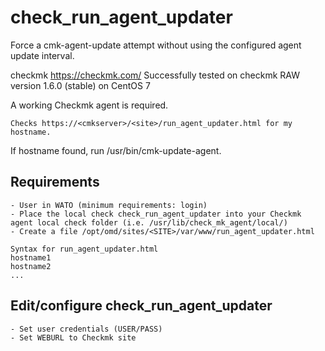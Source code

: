 # check_run_agent_updater
Force a cmk-agent-update attempt without using the configured agent update interval.

checkmk
https://checkmk.com/
Successfully tested on checkmk RAW version 1.6.0 (stable) on CentOS 7

A working Checkmk agent is required.

```
Checks https://<cmkserver>/<site>/run_agent_updater.html for my hostname.
```

If hostname found, run /usr/bin/cmk-update-agent.

Requirements
----
```
- User in WATO (minimum requirements: login)
- Place the local check check_run_agent_updater into your Checkmk agent local check folder (i.e. /usr/lib/check_mk_agent/local/)
- Create a file /opt/omd/sites/<SITE>/var/www/run_agent_updater.html

Syntax for run_agent_updater.html
hostname1
hostname2
...
```

Edit/configure check_run_agent_updater
---------
```
- Set user credentials (USER/PASS)
- Set WEBURL to Checkmk site
```


